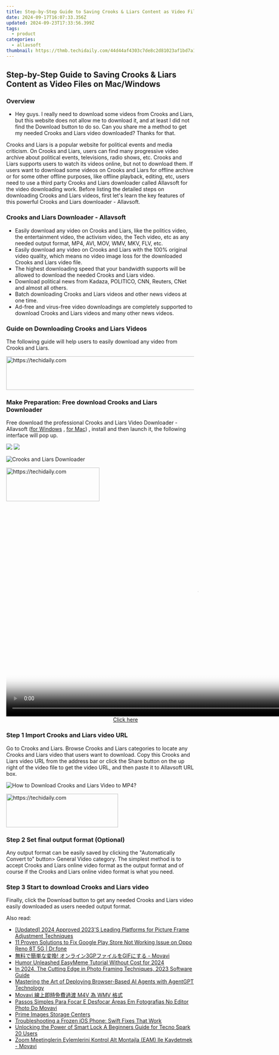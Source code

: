 ```yaml
---
title: Step-by-Step Guide to Saving Crooks & Liars Content as Video Files on Mac/Windows
date: 2024-09-17T16:07:33.356Z
updated: 2024-09-23T17:33:56.399Z
tags:
  - product
categories:
  - allavsoft
thumbnail: https://thmb.techidaily.com/44d44af4303c7de8c2d81023af1bd7a1796056772dd848c61266c864592a23af.jpg
---
```


## Step-by-Step Guide to Saving Crooks & Liars Content as Video Files on Mac/Windows

### Overview

* Hey guys. I really need to download some videos from Crooks and Liars, but this website does not allow me to download it, and at least I did not find the Download button to do so. Can you share me a method to get my needed Crooks and Liars video downloaded? Thanks for that.

Crooks and Liars is a popular website for political events and media criticism. On Crooks and Liars, users can find many progressive video archive about political events, televisions, radio shows, etc. Crooks and Liars supports users to watch its videos online, but not to download them. If users want to download some videos on Crooks and Liars for offline archive or for some other offline purposes, like offline playback, editing, etc, users need to use a third party Crooks and Liars downloader called Allavsoft for the video downloading work. Before listing the detailed steps on downloading Crooks and Liars videos, first let's learn the key features of this powerful Crooks and Liars downloader - Allavsoft.

### Crooks and Liars Downloader - Allavsoft

* Easily download any video on Crooks and Liars, like the politics video, the entertainment video, the activism video, the Tech video, etc as any needed output format, MP4, AVI, MOV, WMV, MKV, FLV, etc.
* Easily download any video on Crooks and Liars with the 100% original video quality, which means no video image loss for the downloaded Crooks and Liars video file.
* The highest downloading speed that your bandwidth supports will be allowed to download the needed Crooks and Liars video.
* Download political news from Kadaza, POLITICO, CNN, Reuters, CNet and almost all others.
* Batch downloading Crooks and Liars videos and other news videos at one time.
* Ad-free and virus-free video downloadings are completely supported to download Crooks and Liars videos and many other news videos.

### Guide on Downloading Crooks and Liars Videos

The following guide will help users to easily download any video from Crooks and Liars.

<!-- affiliate ads begin -->
<a href="https://aligracehair.sjv.io/c/5597632/1948881/19272" target="_top" id="1948881">
  <img src="//a.impactradius-go.com/display-ad/19272-1948881" border="0" alt="https://techidaily.com" width="728" height="90"/>
</a>
<img height="0" width="0" src="https://aligracehair.sjv.io/i/5597632/1948881/19272" style="position:absolute;visibility:hidden;" border="0" />
<!-- affiliate ads end -->

### Make Preparation: Free download Crooks and Liars Downloader

Free download the professional Crooks and Liars Video Downloader - Allavsoft ([for Windows](https://tools.techidaily.com/allavsoft/products/) , [for Mac](https://tools.techidaily.com/allavsoft/products/)) , install and then launch it, the following interface will pop up.

[![](https://www.allavsoft.com/how-to/../images/how-to/free-download-win.jpg)](https://tools.techidaily.com/allavsoft/products/) [![](https://www.allavsoft.com/how-to/../images/how-to/free-download-mac.jpg)](https://tools.techidaily.com/allavsoft/products/)

![Crooks and Liars Downloader](https://www.allavsoft.com/how-to/../images/allavsoft/screen-shot-600.jpg)

<!-- affiliate ads begin -->
<a href="https://review-au.sjv.io/c/5597632/2098705/14409" target="_top" id="2098705">
  <img src="//a.impactradius-go.com/display-ad/14409-2098705" border="0" alt="https://techidaily.com" width="250" height="90"/>
</a>
<img height="0" width="0" src="https://review-au.sjv.io/i/5597632/2098705/14409" style="position:absolute;visibility:hidden;" border="0" />
<!-- affiliate ads end -->

<!-- affiliate ads begin -->
<span id="1444782">
					<video width="1024" height="576" style="cursor:pointer"
           poster="//a.impactradius-go.com/display-clicktoplayimage/1444782.png"
           onclick="if(!this.playClicked){this.play();this.setAttribute('controls',true);this.playClicked=true;}">
	   <source src="//a.impactradius-go.com/display-ad/14559-1444782">
	   <img src="//a.impactradius-go.com/display-clicktoplayimage/1444782.png" style="border: none; height: 100%; width: 100%; object-fit: contain">
	</video>
	<div style="width:640px;text-align:center"><a href="javascript:window.open(decodeURIComponent('https%3A%2F%2Fpropmoneyinc.pxf.io%2Fc%2F5597632%2F1444782%2F14559'), '_blank');void(0);">Click here</a></div>
</span>
<img height="0" width="0" src="https://imp.pxf.io/i/5597632/1444782/14559" style="position:absolute;visibility:hidden;" border="0" />
<!-- affiliate ads end -->

### Step 1 Import Crooks and Liars video URL

Go to Crooks and Liars. Browse Crooks and Liars categories to locate any Crooks and Liars video that users want to download. Copy this Crooks and Liars video URL from the address bar or click the Share button on the up right of the video file to get the video URL, and then paste it to Allavsoft URL box.

![How to Download Crooks and Liars Video to MP4?](https://www.allavsoft.com/how-to/../images/how-to/download-rtmp-video/download-rtmp-video.jpg)

<!-- affiliate ads begin -->
<a href="https://dhgate.sjv.io/c/5597632/2106655/12108" target="_top" id="2106655">
  <img src="//a.impactradius-go.com/display-ad/12108-2106655" border="0" alt="https://techidaily.com" width="300" height="90"/>
</a>
<img height="0" width="0" src="https://dhgate.sjv.io/i/5597632/2106655/12108" style="position:absolute;visibility:hidden;" border="0" />
<!-- affiliate ads end -->

### Step 2 Set final output format (Optional)

Any output format can be easily saved by clicking the "Automatically Convert to" button> General Video category. The simplest method is to accept Crooks and Liars online video format as the output format and of course if the Crooks and Liars online video format is what you need.

### Step 3 Start to download Crooks and Liars video

Finally, click the Download button to get any needed Crooks and Liars video easily downloaded as users needed output format.

<ins class="adsbygoogle"
     style="display:block"
     data-ad-format="autorelaxed"
     data-ad-client="ca-pub-7571918770474297"
     data-ad-slot="1223367746"></ins>

<ins class="adsbygoogle"
     style="display:block"
     data-ad-client="ca-pub-7571918770474297"
     data-ad-slot="8358498916"
     data-ad-format="auto"
     data-full-width-responsive="true"></ins>

<span class="atpl-alsoreadstyle">Also read:</span>
<div><ul>
<li><a href="https://article-files.techidaily.com/updated-2024-approved-2023s-leading-platforms-for-picture-frame-adjustment-techniques/"><u>[Updated] 2024 Approved 2023'S Leading Platforms for Picture Frame Adjustment Techniques</u></a></li>
<li><a href="https://howto.techidaily.com/11-proven-solutions-to-fix-google-play-store-not-working-issue-on-oppo-reno-8t-5g-drfone-by-drfone-fix-android-problems-fix-android-problems/"><u>11 Proven Solutions to Fix Google Play Store Not Working Issue on Oppo Reno 8T 5G | Dr.fone</u></a></li>
<li><a href="https://win-docs.techidaily.com/1726226364277-3gpgif-movavi/"><u>無料で簡単な変換! オンライン3GPファイルをGIFにする - Movavi</u></a></li>
<li><a href="https://article-posts.techidaily.com/humor-unleashed-easymeme-tutorial-without-cost-for-2024/"><u>Humor Unleashed EasyMeme Tutorial Without Cost for 2024</u></a></li>
<li><a href="https://some-guidance.techidaily.com/in-2024-the-cutting-edge-in-photo-framing-techniques-2023-software-guide/"><u>In 2024, The Cutting Edge in Photo Framing Techniques, 2023 Software Guide</u></a></li>
<li><a href="https://tech-hub.techidaily.com/mastering-the-art-of-deploying-browser-based-ai-agents-with-agentgpt-technology/"><u>Mastering the Art of Deploying Browser-Based AI Agents with AgentGPT Technology</u></a></li>
<li><a href="https://win-docs.techidaily.com/movavi-m4v-wmv/"><u>Movavi 線上即時免費過渡 M4V 為 WMV 格式</u></a></li>
<li><a href="https://win-docs.techidaily.com/passos-simples-para-focar-e-desfocar-areas-em-fotografias-no-editor-photo-do-movavi/"><u>Passos Simples Para Focar E Desfocar Áreas Em Fotografias No Editor Photo Do Movavi</u></a></li>
<li><a href="https://extra-resources.techidaily.com/prime-images-storage-centers/"><u>Prime Images Storage Centers</u></a></li>
<li><a href="https://fox-that.techidaily.com/troubleshooting-a-frozen-ios-phone-swift-fixes-that-work/"><u>Troubleshooting a Frozen iOS Phone: Swift Fixes That Work</u></a></li>
<li><a href="https://unlock-android.techidaily.com/unlocking-the-power-of-smart-lock-a-beginners-guide-for-tecno-spark-20-users-by-drfone-android/"><u>Unlocking the Power of Smart Lock A Beginners Guide for Tecno Spark 20 Users</u></a></li>
<li><a href="https://win-docs.techidaily.com/zoom-meetinglerin-eylemlerini-kontrol-alt-montajla-eam-ile-kaydetmek-movavi/"><u>Zoom Meetinglerin Eylemlerini Kontrol Alt Montajla (EAM) Ile Kaydetmek - Movavi</u></a></li>
</ul></div>

